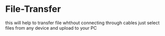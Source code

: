 # File-Transfer
this will help to transfer file whthout connecting through cables just select files from any device and upload to your PC
